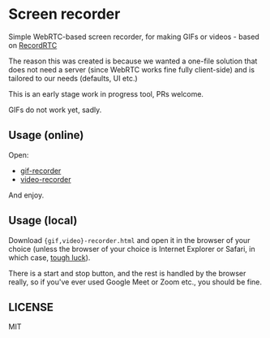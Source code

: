 # Screen recorder

Simple WebRTC-based screen recorder, for making GIFs or videos - based on [RecordRTC](https://github.com/muaz-khan/RecordRTC)

The reason this was created is because we wanted a one-file solution that does not need a server (since WebRTC works fine fully client-side) and is tailored to our needs (defaults, UI etc.)

This is an early stage work in progress tool, PRs welcome.

GIFs do not work yet, sadly.

## Usage (online)

Open:

* [gif-recorder](./gif-recorder.html)
* [video-recorder](./video-recorder.html)

And enjoy.

## Usage (local)

Download ``{gif,video}-recorder.html`` and open it in the browser of your choice (unless the browser of your choice is Internet Explorer or Safari, in which case, [tough luck](https://github.com/muaz-khan/RecordRTC#browsers-support)).

There is a start and stop button, and the rest is handled by the browser really, so if you've ever used Google Meet or Zoom etc., you should be fine.

## LICENSE

MIT
